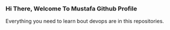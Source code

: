 ### Hi There, Welcome To Mustafa Github Profile
Everything you need to learn bout devops are in this repositories.
